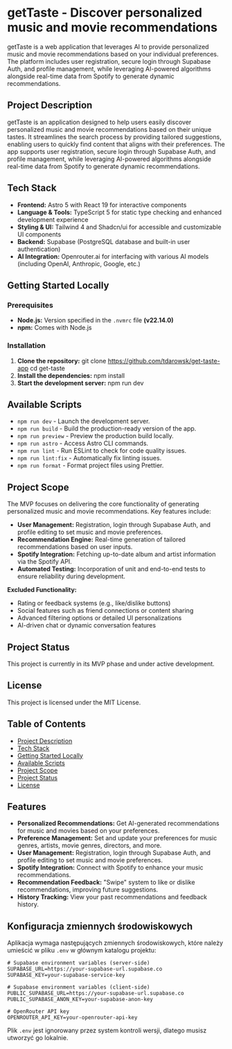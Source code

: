 # getTaste - Discover personalized music and movie recommendations

getTaste is a web application that leverages AI to provide personalized music and movie recommendations based on your individual preferences. The platform includes user registration, secure login through Supabase Auth, and profile management, while leveraging AI-powered algorithms alongside real-time data from Spotify to generate dynamic recommendations.

## Project Description
getTaste is an application designed to help users easily discover personalized music and movie recommendations based on their unique tastes. It streamlines the search process by providing tailored suggestions, enabling users to quickly find content that aligns with their preferences. The app supports user registration, secure login through Supabase Auth, and profile management, while leveraging AI-powered algorithms alongside real-time data from Spotify to generate dynamic recommendations.

## Tech Stack
- **Frontend:** Astro 5 with React 19 for interactive components
- **Language & Tools:** TypeScript 5 for static type checking and enhanced development experience
- **Styling & UI:** Tailwind 4 and Shadcn/ui for accessible and customizable UI components
- **Backend:** Supabase (PostgreSQL database and built-in user authentication)
- **AI Integration:** Openrouter.ai for interfacing with various AI models (including OpenAI, Anthropic, Google, etc.)

## Getting Started Locally
### Prerequisites
- **Node.js:** Version specified in the `.nvmrc` file **(v22.14.0)**
- **npm:** Comes with Node.js

### Installation
1. **Clone the repository:**
   git clone https://github.com/tdarowsk/get-taste-app
   cd get-taste
2. **Install the dependencies:**
   npm install
3. **Start the development server:**
   npm run dev

## Available Scripts
- `npm run dev` - Launch the development server.
- `npm run build` - Build the production-ready version of the app.
- `npm run preview` - Preview the production build locally.
- `npm run astro` - Access Astro CLI commands.
- `npm run lint` - Run ESLint to check for code quality issues.
- `npm run lint:fix` - Automatically fix linting issues.
- `npm run format` - Format project files using Prettier.

## Project Scope
The MVP focuses on delivering the core functionality of generating personalized music and movie recommendations. Key features include:
- **User Management:** Registration, login through Supabase Auth, and profile editing to set music and movie preferences.
- **Recommendation Engine:** Real-time generation of tailored recommendations based on user inputs.
- **Spotify Integration:** Fetching up-to-date album and artist information via the Spotify API.
- **Automated Testing:** Incorporation of unit and end-to-end tests to ensure reliability during development.

**Excluded Functionality:**
- Rating or feedback systems (e.g., like/dislike buttons)
- Social features such as friend connections or content sharing
- Advanced filtering options or detailed UI personalizations
- AI-driven chat or dynamic conversation features

## Project Status
This project is currently in its MVP phase and under active development.

## License
This project is licensed under the MIT License.

## Table of Contents
- [Project Description](#project-description)
- [Tech Stack](#tech-stack)
- [Getting Started Locally](#getting-started-locally)
- [Available Scripts](#available-scripts)
- [Project Scope](#project-scope)
- [Project Status](#project-status)
- [License](#license)

## Features

- **Personalized Recommendations:** Get AI-generated recommendations for music and movies based on your preferences.
- **Preference Management:** Set and update your preferences for music genres, artists, movie genres, directors, and more.
- **User Management:** Registration, login through Supabase Auth, and profile editing to set music and movie preferences.
- **Spotify Integration:** Connect with Spotify to enhance your music recommendations.
- **Recommendation Feedback:** "Swipe" system to like or dislike recommendations, improving future suggestions.
- **History Tracking:** View your past recommendations and feedback history.

## Konfiguracja zmiennych środowiskowych

Aplikacja wymaga następujących zmiennych środowiskowych, które należy umieścić w pliku `.env` w głównym katalogu projektu:

```
# Supabase environment variables (server-side)
SUPABASE_URL=https://your-supabase-url.supabase.co
SUPABASE_KEY=your-supabase-service-key

# Supabase environment variables (client-side)
PUBLIC_SUPABASE_URL=https://your-supabase-url.supabase.co
PUBLIC_SUPABASE_ANON_KEY=your-supabase-anon-key

# OpenRouter API key
OPENROUTER_API_KEY=your-openrouter-api-key
```

Plik `.env` jest ignorowany przez system kontroli wersji, dlatego musisz utworzyć go lokalnie.
